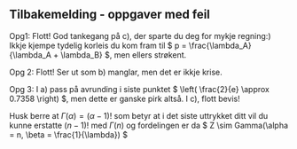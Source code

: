## Tilbakemelding - oppgaver med feil

Opg1: Flott! God tankegang på c), der sparte du deg for mykje regning:) Ikkje kjempe tydelig korleis du kom fram til $ p = \frac{\lambda_A}{\lambda_A + \lambda_B} $, men ellers strøkent. 

Opg 2: Flott! Ser ut som b) manglar, men det er ikkje krise.

Opg 3: I a) pass på avrunding i siste punktet $ \left( \frac{2}{e} \approx 0.7358 \right) $, men dette er ganske pirk altså. I c), flott bevis! 

Husk berre at $\Gamma(\alpha) = (\alpha - 1)!$ som betyr at i det siste uttrykket ditt vil du kunne erstatte $(n - 1)!$ med $\Gamma(n)$ og fordelingen er da $ Z \sim Gamma(\alpha = n, \beta = \frac{1}{\lambda}) $
